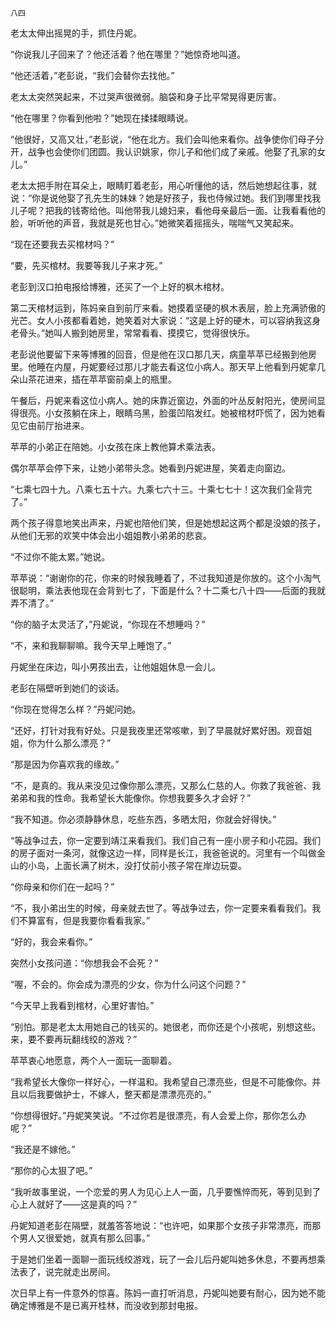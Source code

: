     八四 

   老太太伸出摇晃的手，抓住丹妮。

   “你说我儿子回来了？他还活着？他在哪里？”她惊奇地叫道。

   “他还活着，”老彭说，“我们会替你去找他。”

   老太太突然哭起来，不过哭声很微弱。脑袋和身子比平常晃得更厉害。

   “他在哪里？你看到他啦？”她现在揉揉眼睛说。

   “他很好，又高又壮，”老彭说，“他在北方。我们会叫他来看你。战争使你们母子分开，战争也会使你们团圆。我认识姚家，你儿子和他们成了亲戚。他娶了孔家的女儿。”

   老太太把手附在耳朵上，眼睛盯着老彭，用心听懂他的话，然后她想起往事，就说：“你是说他娶了孔先生的妹妹？她是好孩子，我也侍候过她。我们到哪里找我儿子呢？把我的钱寄给他。叫他带我儿媳妇来，看他母亲最后一面。让我看看他的脸，听听他的声音，我就是死也甘心。”她微笑着摇摇头，喘喘气又笑起来。

   “现在还要我去买棺材吗？”

   “要，先买棺材。我要等我儿子来才死。”

   老彭到汉口拍电报给博雅，还买了一个上好的枫木棺材。

   第二天棺材运到，陈妈亲自到前厅来看。她摸着坚硬的枫木表层，脸上充满骄傲的光芒。女人小孩都看着她，她笑着对大家说：“这是上好的硬木，可以容纳我这身老骨头。”她叫人搬到她房里，常常看看、摸摸它，觉得很快乐。

   老彭说他要留下来等博雅的回音，但是他在汉口那几天，病童苹苹已经搬到他房里。他睡在内屋，丹妮要经过那儿才能去看这位小病人。那天早上他看到丹妮拿几朵山茶花进来，插在苹苹窗前桌上的瓶里。

   午餐后，丹妮来看这位小病人。她的床靠近窗边，外面的叶丛反射阳光，使房间显得很亮。小女孩躺在床上，眼睛乌黑，脸蛋凹陷发红。她被棺材吓慌了，因为她看见它由前厅抬进来。

   苹苹的小弟正在陪她。小女孩在床上教他算术乘法表。

   偶尔苹苹会停下来，让她小弟带头念。她看到丹妮进屋，笑着走向窗边。

   “七乘七四十九。八乘七五十六。九乘七六十三。十乘七七十！这次我们全背完了。”

   两个孩子得意地笑出声来，丹妮也陪他们笑，但是她想起这两个都是没娘的孩子，从他们无邪的欢笑中体会出小姐姐教小弟弟的悲哀。

   “不过你不能太累。”她说。

   苹苹说：“谢谢你的花，你来的时候我睡着了，不过我知道是你放的。这个小淘气很聪明，乘法表他现在会背到七了，下面是什么？十二乘七八十四——后面的我就弄不清了。”

   “你的脑子太灵活了，”丹妮说，“你现在不想睡吗？”

   “不，来和我聊聊嘛。我今天早上睡饱了。”

   丹妮坐在床边，叫小男孩出去，让他姐姐休息一会儿。

   老彭在隔壁听到她们的谈话。

   “你现在觉得怎么样？”丹妮问她。

   “还好，打针对我有好处。只是我夜里还常咳嗽，到了早晨就好累好困。观音姐姐，你为什么那么漂亮？”

   “那是因为你喜欢我的缘故。”

   “不，是真的。我从来没见过像你那么漂亮，又那么仁慈的人。你救了我爸爸、我弟弟和我的性命。我希望长大能像你。你想我要多久才会好？”

   “我不知道。你必须静静休息，吃些东西，多晒太阳，你就会好得快。”

   “等战争过去，你一定要到靖江来看我们。我们自己有一座小房子和小花园。我们的房子面对一条河，就像这边一样，同样是长江，我爸爸说的。河里有一个叫做金山的小岛，上面长满了树木，没打仗前小孩子常在岸边玩耍。

   “你母亲和你们在一起吗？”

   “不，我小弟出生的时候，母亲就去世了。等战争过去，你一定要来看看我们。我们不算富有，但是我要你看看我家。”

   “好的，我会来看你。”

   突然小女孩问道：“你想我会不会死？”

   “喔，不会的。你会成为漂亮的少女，你为什么问这个问题？”

   “今天早上我看到棺材，心里好害怕。”

   “别怕。那是老太太用她自己的钱买的。她很老，而你还是个小孩呢，别想这些。来，要不要再玩翻线绞的游戏？”

   苹苹衷心地愿意，两个人一面玩一面聊着。

   “我希望长大像你一样好心，一样温和。我希望自己漂亮些，但是不可能像你。并且以后我要做护士，不嫁人，整天都是漂漂亮亮的。”

   “你想得很好。”丹妮笑笑说。“不过你若是很漂亮，有人会爱上你，那你怎么办呢？”

   “我还是不嫁他。”

   “那你的心太狠了吧。”

   “我听故事里说，一个恋爱的男人为见心上人一面，几乎要憔悴而死，等到见到了心上人就好了——这是真的吗？”

   丹妮知道老彭在隔壁，就羞答答地说：“也许吧，如果那个女孩子非常漂亮，而那个男人又很爱她，就真有那么回事。”

   于是她们坐着一面聊一面玩线绞游戏，玩了一会儿后丹妮叫她多休息，不要再想乘法表了，说完就走出房间。

   次日早上有一件意外的惊喜。陈妈一直打听消息，丹妮叫她要有耐心，因为她不能确定博雅是不是已离开桂林，而没收到那封电报。

